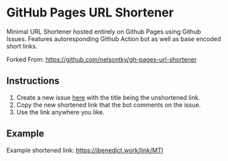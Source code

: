 # GitHub Pages URL Shortener

Minimal URL Shortener hosted entirely on Github Pages using Github Issues. Features autoresponding Github Action bot as well as base encoded short links.

Forked From: https://github.com/nelsontky/gh-pages-url-shortener

## Instructions

1. Create a new issue [here](https://github.com/jbenedi/link/issues/new?title=[Link+Here]) with the title being the unshortened link.
2. Copy the new shortened link that the bot comments on the issue.
3. Use the link anywhere you like.

## Example

Example shortened link: https://jbenedict.work/link/MTI
